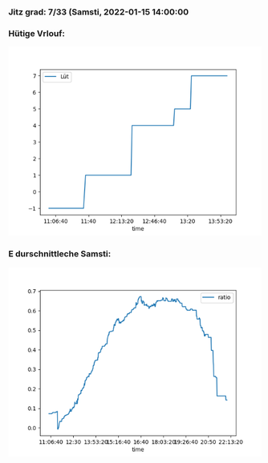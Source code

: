 ### Jitz grad: 7/33 (Samsti, 2022-01-15 14:00:00

### Hütige Vrlouf:
![Graph](Today.png)

### E durschnittleche Samsti:
![Graph](Samsti.png)